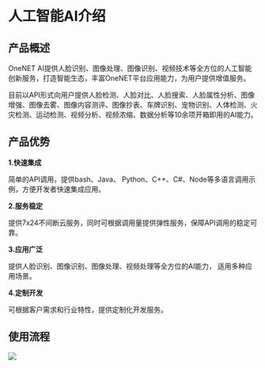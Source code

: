 # 人工智能AI介绍

## 产品概述

OneNET AI提供人脸识别、图像处理、图像识别、视频技术等全方位的人工智能创新服务，打造智能生态，丰富OneNET平台应用能力，为用户提供增值服务。

目前以API形式向用户提供人脸检测、人脸对比、人脸搜索、人脸属性分析、图像增强、图像去雾、图像内容测评、图像抄表、车牌识别、宠物识别、人体检测、火灾检测、运动检测、视频分析、视频浓缩、数据分析等10余项开箱即用的AI能力。



## 产品优势

**1.快速集成**

简单的API调用，提供bash、Java、 Python、C++、C#、Node等多语言调用示例，方便开发者快速集成应用。

**2.服务稳定**

提供7x24不间断云服务，同时可根据调用量提供弹性服务，保障API调用的稳定可靠。

**3.应用广泛**

提供人脸识别、图像识别、图像处理、视频处理等全方位的AI能力， 适用多种应用场景。

**4.定制开发**

可根据客户需求和行业特性，提供定制化开发服务。



## 使用流程

![](/image/manual.png)